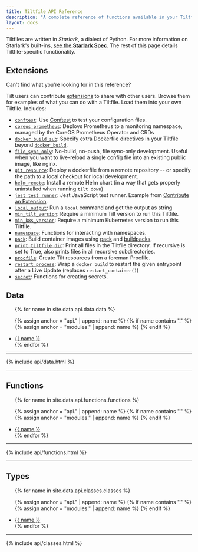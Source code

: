 ```yaml
---
title: Tiltfile API Reference
description: "A complete reference of functions available in your Tiltfile."
layout: docs
---
```


Tiltfiles are written in _Starlark_, a dialect of Python. For more information on Starlark's built-ins, [see the **Starlark Spec**](https://github.com/bazelbuild/starlark/blob/master/spec.md). The rest of this page details Tiltfile-specific functionality.

## Extensions

Can't find what you're looking for in this reference?

Tilt users can contribute [extensions](extensions.html) to share with other users. Browse them for
examples of what you can do with a Tiltfile. Load them into your own Tiltfile. Includes:

- [`conftest`](https://github.com/tilt-dev/tilt-extensions/tree/master/conftest): Use [Conftest](https://www.conftest.dev/) to test your configuration files.
- [`coreos_prometheus`](https://github.com/tilt-dev/tilt-extensions/tree/master/coreos_prometheus): Deploys Prometheus to a monitoring namespace, managed by the CoreOS Prometheus Operator and CRDs
- [`docker_build_sub`](https://github.com/tilt-dev/tilt-extensions/tree/master/docker_build_sub): Specify extra Dockerfile directives in your Tiltfile beyond [`docker_build`](https://docs.tilt.dev/api.html#api.docker_build).
- [`file_sync_only`](https://github.com/tilt-dev/tilt-extensions/tree/master/file_sync_only): No-build, no-push, file sync-only development. Useful when you want to live-reload a single config file into an existing public image, like nginx.
- [`git_resource`](https://github.com/tilt-dev/tilt-extensions/tree/master/git_resource): Deploy a dockerfile from a remote repository -- or specify the path to a local checkout for local development.
- [`helm_remote`](https://github.com/tilt-dev/tilt-extensions/tree/master/helm_remote): Install a remote Helm chart (in a way that gets properly uninstalled when running `tilt down`)
- [`jest_test_runner`](https://github.com/tilt-dev/tilt-extensions/tree/master/jest_test_runner): Jest JavaScript test runner. Example from [Contribute an Extension](https://docs.tilt.dev/contribute_extension.html).
- [`local_output`](https://github.com/tilt-dev/tilt-extensions/tree/master/local_output): Run a `local` command and get the output as string
- [`min_tilt_version`](https://github.com/tilt-dev/tilt-extensions/tree/master/min_tilt_version): Require a minimum Tilt version to run this Tiltfile.
- [`min_k8s_version`](https://github.com/tilt-dev/tilt-extensions/tree/master/min_k8s_version): Require a minimum Kubernetes version to run this Tiltfile.
- [`namespace`](https://github.com/tilt-dev/tilt-extensions/tree/master/namespace): Functions for interacting with namespaces.
- [`pack`](https://github.com/tilt-dev/tilt-extensions/tree/master/pack): Build container images using [pack](https://buildpacks.io/docs/install-pack/) and [buildpacks](https://buildpacks.io/).
- [`print_tiltfile_dir`](https://github.com/tilt-dev/tilt-extensions/tree/master/print_tiltfile_dir): Print all files in the Tiltfile directory. If recursive is set to True, also prints files in all recursive subdirectories.
- [`procfile`](https://github.com/tilt-dev/tilt-extensions/tree/master/procfile): Create Tilt resources from a foreman Procfile.
- [`restart_process`](https://github.com/tilt-dev/tilt-extensions/tree/master/restart_process): Wrap a `docker_build` to restart the given entrypoint after a Live Update (replaces `restart_container()`)
- [`secret`](https://github.com/tilt-dev/tilt-extensions/tree/master/secret): Functions for creating secrets.

## Data

<ul>
{% for name in site.data.api.data.data %}

{% assign anchor = "api." | append: name %}
{% if name contains "." %}
  {% assign anchor = "modules." | append: name %}
{% endif %}

<li><a href="#{{anchor}}">{{ name }}</a></li>
{% endfor %}
</ul>

---

{% include api/data.html %}

---

## Functions

<ul>
{% for name in site.data.api.functions.functions %}

{% assign anchor = "api." | append: name %}
{% if name contains "." %}
  {% assign anchor = "modules." | append: name %}
{% endif %}
  
<li><a href="#{{anchor}}">{{ name }}</a></li>
{% endfor %}
</ul>

---

{% include api/functions.html %}

---

## Types

<ul>
{% for name in site.data.api.classes.classes %}

{% assign anchor = "api." | append: name %}
{% if name contains "." %}
  {% assign anchor = "modules." | append: name %}
{% endif %}
  
<li><a href="#{{anchor}}">{{ name }}</a></li>
{% endfor %}
</ul>

---

{% include api/classes.html %}

